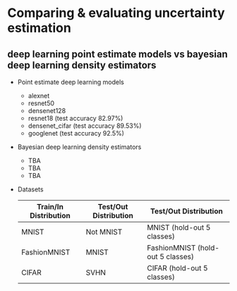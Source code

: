  # Comparing & evaluating uncertainty estimation
 ## deep learning point estimate models vs bayesian deep learning density estimators

 - Point estimate deep learning models
   - alexnet
   - resnet50
   - densenet128
   - resnet18 (test accuracy 82.97%)
   - densenet_cifar (test accuracy 89.53%)
   - googlenet (test accuracy 92.5%)

 - Bayesian deep learning density estimators
   - TBA
   - TBA
   - TBA

- Datasets

  | Train/In Distribution | Test/Out Distribution | Test/Out Distribution |
  | --------------------- | --------------------- | --------------------- |
  | MNIST                 | Not MNIST             | MNIST (hold-out 5 classes) |
  | FashionMNIST          | MNIST                 | FashionMNIST (hold-out 5 classes) |
  | CIFAR                 | SVHN                  | CIFAR (hold-out 5 classes) |
